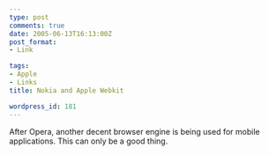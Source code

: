 ```yaml
---
type: post
comments: true
date: 2005-06-13T16:13:00Z
post_format:
- Link

tags:
- Apple
- Links
title: Nokia and Apple Webkit

wordpress_id: 181
---
```


After Opera, another decent browser engine is being used for mobile applications. This can only be a good thing.
